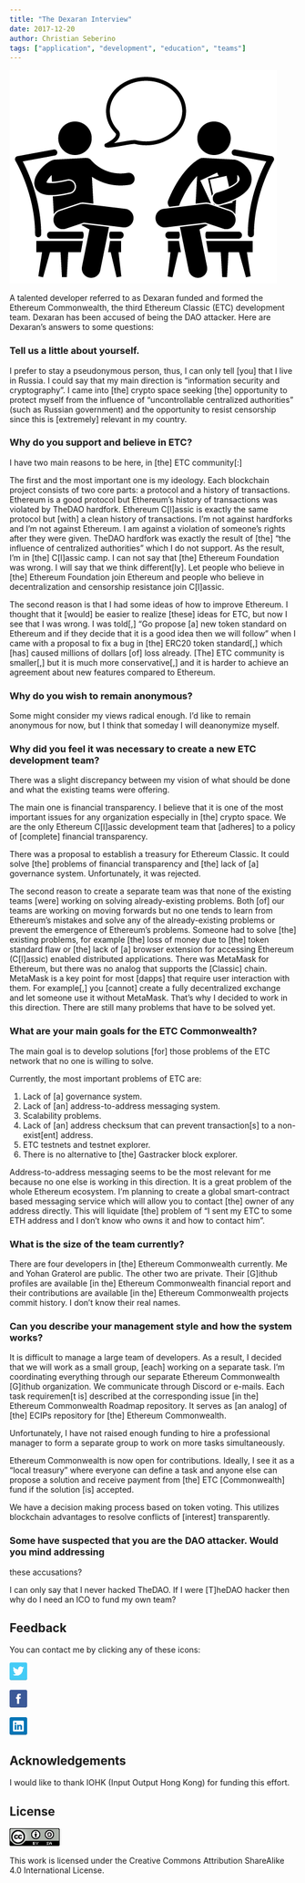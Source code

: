 ```yaml
---
title: "The Dexaran Interview"
date: 2017-12-20
author: Christian Seberino
tags: ["application", "development", "education", "teams"]
---
```


![](./0S4o61tqy6dzM-ntU.png)

A talented developer referred to as Dexaran funded and formed the Ethereum
Commonwealth, the third Ethereum Classic (ETC) development team. Dexaran has
been accused of being the DAO attacker. Here are Dexaran’s answers to some
questions:

### Tell us a little about yourself.

I prefer to stay a pseudonymous person, thus, I can only tell [you] that I live
in Russia. I could say that my main direction is “information security and
cryptography”. I came into [the] crypto space seeking [the] opportunity to
protect myself from the influence of “uncontrollable centralized authorities”
(such as Russian government) and the opportunity to resist censorship since this
is [extremely] relevant in my country.

### Why do you support and believe in ETC?

I have two main reasons to be here, in [the] ETC community[:]

The first and the most important one is my ideology. Each blockchain project
consists of two core parts: a protocol and a history of transactions. Ethereum
is a good protocol but Ethereum’s history of transactions was violated by TheDAO
hardfork. Ethereum C[l]assic is exactly the same protocol but [with] a clean
history of transactions. I’m not against hardforks and I’m not against Ethereum.
I am against a violation of someone’s rights after they were given. TheDAO
hardfork was exactly the result of [the] “the influence of centralized
authorities” which I do not support. As the result, I’m in [the] C[l]assic camp.
I can not say that [the] Ethereum Foundation was wrong. I will say that we think
different[ly]. Let people who believe in [the] Ethereum Foundation join Ethereum
and people who believe in decentralization and censorship resistance join
C[l]assic.

The second reason is that I had some ideas of how to improve Ethereum. I thought
that it [would] be easier to realize [these] ideas for ETC, but now I see that I
was wrong. I was told[,] “Go propose [a] new token standard on Ethereum and if
they decide that it is a good idea then we will follow” when I came with a
proposal to fix a bug in [the] ERC20 token standard[,] which [has] caused
millions of dollars [of] loss already. [The] ETC community is smaller[,] but it
is much more conservative[,] and it is harder to achieve an agreement about new
features compared to Ethereum.

### Why do you wish to remain anonymous?

Some might consider my views radical enough. I’d like to remain anonymous for
now, but I think that someday I will deanonymize myself.

### Why did you feel it was necessary to create a new ETC development team?

There was a slight discrepancy between my vision of what should be done and what
the existing teams were offering.

The main one is financial transparency. I believe that it is one of the most
important issues for any organization especially in [the] crypto space. We are
the only Ethereum C[l]assic development team that [adheres] to a policy of
[complete] financial transparency.

There was a proposal to establish a treasury for Ethereum Classic. It could
solve [the] problems of financial transparency and [the] lack of [a] governance
system. Unfortunately, it was rejected.

The second reason to create a separate team was that none of the existing teams
[were] working on solving already-existing problems. Both [of] our teams are
working on moving forwards but no one tends to learn from Ethereum’s mistakes
and solve any of the already-existing problems or prevent the emergence of
Ethereum’s problems. Someone had to solve [the] existing problems, for example
[the] loss of money due to [the] token standard flaw or [the] lack of [a]
browser extension for accessing Ethereum (C[l]assic) enabled distributed
applications. There was MetaMask for Ethereum, but there was no analog that
supports the [Classic] chain. MetaMask is a key point for most [dapps] that
require user interaction with them. For example[,] you [cannot] create a fully
decentralized exchange and let someone use it without MetaMask. That’s why I
decided to work in this direction. There are still many problems that have to be
solved yet.

### What are your main goals for the ETC Commonwealth?

The main goal is to develop solutions [for] those problems of the ETC network
that no one is willing to solve.

Currently, the most important problems of ETC are:

1.  Lack of [a] governance system.
1.  Lack of [an] address-to-address messaging system.
1.  Scalability problems.
1.  Lack of [an] address checksum that can prevent transaction[s] to a
non-exist[ent] address.
1.  ETC testnets and testnet explorer.
1.  There is no alternative to [the] Gastracker block explorer.

Address-to-address messaging seems to be the most relevant for me because no one
else is working in this direction. It is a great problem of the whole Ethereum
ecosystem. I’m planning to create a global smart-contract based messaging
service which will allow you to contact [the] owner of any address directly.
This will liquidate [the] problem of “I sent my ETC to some ETH address and I
don’t know who owns it and how to contact him”.

### What is the size of the team currently?

There are four developers in [the] Ethereum Commonwealth currently. Me and Yohan
Graterol are public. The other two are private. Their [G]ithub profiles are
available [in the] Ethereum Commonwealth financial report and their
contributions are available [in the] Ethereum Commonwealth projects commit
history. I don’t know their real names.

### Can you describe your management style and how the system works?

It is difficult to manage a large team of developers. As a result, I decided
that we will work as a small group, [each] working on a separate task. I’m
coordinating everything through our separate Ethereum Commonwealth [G]ithub
organization. We communicate through Discord or e-mails. Each task requiremen[t
is] described at the corresponding issue [in the] Ethereum Commonwealth Roadmap
repository. It serves as [an analog] of [the] ECIPs repository for [the]
Ethereum Commonwealth.

Unfortunately, I have not raised enough funding to hire a professional manager
to form a separate group to work on more tasks simultaneously.

Ethereum Commonwealth is now open for contributions. Ideally, I see it as a
“local treasury” where everyone can define a task and anyone else can propose a
solution and receive payment from [the] ETC [Commonwealth] fund if the solution
[is] accepted.

We have a decision making process based on token voting. This utilizes
blockchain advantages to resolve conflicts of [interest] transparently.

### Some have suspected that you are the DAO attacker. Would you mind addressing
these accusations?

I can only say that I never hacked TheDAO. If I were [T]heDAO hacker then why do I
need an ICO to fund my own team?

## Feedback

You can contact me by clicking any of these icons:

![](./0eoFC6QOWZ--bCngK.png)

![](./0i3CwTFEKUnKYHMf0.png)

![](./0HQj6HSHxE7pkIBjk.png)

## Acknowledgements

I would like to thank IOHK (Input Output Hong Kong) for funding this effort.

## License

![](./0hocpUZXBcjzNJeQ2.png)

This work is licensed under the Creative Commons Attribution ShareAlike 4.0
International License.
